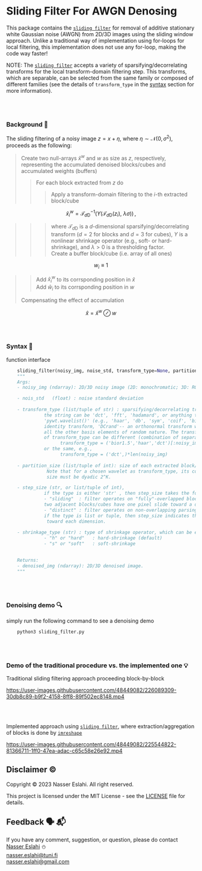 # Sliding Filter For AWGN Denosing

This package contains the [`sliding filter`](./sliding_filter.py) for removal of
additive stationary white Gaussian noise (AWGN) from 2D/3D images using the sliding 
window approach. 
Unlike a traditional way of implementation using for-loops for local filtering,
this implementation does not use any for-loop, making the code way faster!

NOTE: The [`sliding filter`](./sliding_filter.py) accepts a variety of sparsifying/decorrelating
transforms for the local transform-domain filtering step. This transforms, which are separable,
can be selected from the same family or composed of different families (see
the details of `transform_type` in the [syntax](#syntax) section for more information).

</br></br>


### Background :book:
The sliding filtering of a noisy image $z=x+\eta$, where $\eta\sim\mathcal{N}(0,\sigma^2)$, 
proceeds as the following:
</br>
>Create two null-arrays $\hat{x}^w$ and $w$ as size as $z$, respectively, representing 
the accumulated denoised blocks/cubes and accumulated weights (buffers)
>> For each block extracted from $z$ do
>>> Apply a transform-domain filtering to the $i$-th extracted block/cube 
```math
\hat{x}_i^{w} =\mathcal{T}_{d\textrm{D}}^{-1}\Big(\Upsilon\big(\mathcal{T}_{d\textrm{D}}(z_i),~\lambda\sigma\big)\Big)\,,
```
>>> where $\mathcal{T}_{d\textrm{D}}$ is a $d$-dimensional sparsifying/decorrelating transform 
($d=2$ for blocks and $d=3$ for cubes), $\Upsilon$ is a nonlinear shrinkage operator (e.g.,
soft- or hard-shrinkage), and $\lambda>0$ is a thresholding factor.
\
>>> Create a buffer block/cube (i.e. array of all ones)
```math
w_i \equiv 1
```

>> Add $\hat{x}_i^{w}$ to its corrsponding position in $\hat{x}$
\
>> Add $\hat{w}_i$ to its corrsponding position in $w$
>
> Compensating the effect of accumulation
```math
\hat{x} = \hat{x}^{w}\oslash{w}
```


</br></br>

### Syntax :scroll:
function interface
```python
    sliding_filter(noisy_img, noise_std, transform_type=None, partition_size=None, step_size=None, shrinkage_type=None)
    """
    Args:
    - noisy_img (ndarray): 2D/3D noisy image (2D: monochromatic; 3D: RGB, hyperspectral, ...)

    - nois_std   (float) : noise standard deviation    
      
    - transform_type (list/tuple of str) : sparsifying/decorrelating transform
              the string can be 'dct', 'fft', 'hadamard', or anything that is listed by
              'pywt.wavelist()' (e.g., 'haar', 'db', 'sym', 'coif', 'bior', 'rbio', 'dmey'),
              identity transform, 'DCrand'-- an orthonormal transform with a DC, and
              all the other basis elements of random nature. The transform in the list/tuple
              of transform_type can be different (combination of separable transforms), e.g., 
                    transform_type = ('bior1.5','haar','dct')[:noisy_img] 
              or the same, e.g.,
                    transform_type = ('dct',)*len(noisy_img)
              
    - partition_size (list/tuple of int): size of each extracted block/cube.
               Note that for a chosen wavelet as transform_type, its corresponding partition 
               size must be dyadic 2^K.       

    - step_size (str, or list/tuple of int),               
              if the type is either 'str' , then step_size takes the following options:
              - "sliding"  : filter operates on "fully"-overlapped blocks/cubes (i.e. the
              two adjacent blocks/cubes have one pixel slide toward a dimension)                
              - "distinct" : filter operates on non-overlapping parsing blocks/cubes
              if the type is list or tuple, then step_size indicates the step-size (stride)
               toward each dimension.
               
    - shrinkage_type (str) : type of shrinkage operator, which can be either of the following:
              - "h" or "hard"   : hard-shrinkage (default)
              - "s" or "soft"   : soft-shrinkage

              
    Returns:
    - denoised_img (ndarray): 2D/3D denoised image.
    """
```


</br></br>



### Denoising demo :mag: 
simply run the following command to see a denoising demo

```python
    python3 sliding_filter.py 
```
</br></br>




### Demo of the traditional procedure vs. the implemented one :bulb:

Traditional sliding filtering approach proceeding block-by-block 

https://user-images.githubusercontent.com/48449082/226089309-30db8c89-b9f2-4158-8ff8-89f502ec8148.mp4

</br></br>

Implemented approach using [`sliding filter`](./sliding_filter.py), where extraction/aggregation of blocks
is done by [`imreshape`](./imreshape.py) 

https://user-images.githubusercontent.com/48449082/225544822-81366711-1ff0-47ea-adac-c65c58e26e92.mp4



## Disclaimer :copyright:
Copyright &copy; 2023    Nasser Eslahi.    All right reserved.

This project is licensed under the MIT License - see the [LICENSE](./LICENSE) file for details.


## Feedback :speaking_head: :mailbox_with_mail:
If you have any comment, suggestion, or question, please do contact
 [Nasser Eslahi](https://orcid.org/0000-0002-1134-9318) :snowman:
\
nasser.eslahi@tuni.fi
\
nasser.eslahi@gmail.com
